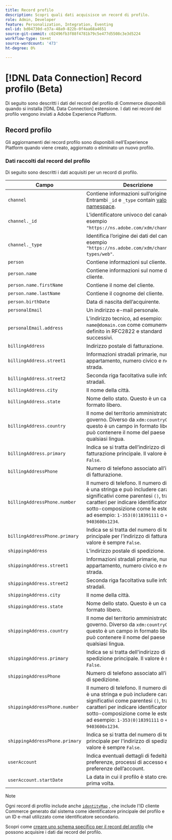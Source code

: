 ```yaml
---
title: Record profilo
description: Scopri quali dati acquisisce un record di profilo.
role: Admin, Developer
feature: Personalization, Integration, Eventing
exl-id: bd04730d-e37a-48a9-822b-0f4aa68a4651
source-git-commit: c02496fb3f88f4781b79c5e477d5508c3e3d5224
workflow-type: tm+mt
source-wordcount: '473'
ht-degree: 0%

---
```


# [!DNL Data Connection] Record profilo (Beta)

Di seguito sono descritti i dati del record del profilo di Commerce disponibili quando si installa [!DNL Data Connection] estensione. I dati nei record del profilo vengono inviati a Adobe Experience Platform.

## Record profilo

Gli aggiornamenti dei record profilo sono disponibili nell’Experience Platform quando viene creato, aggiornato o eliminato un nuovo profilo.

### Dati raccolti dal record del profilo

Di seguito sono descritti i dati acquisiti per un record di profilo.

| Campo | Descrizione |
|---|---|
| `channel` | Contiene informazioni sull’origine dei dati. Entrambi `_id` e `_type` contain [valori namespace](https://experienceleague.adobe.com/en/docs/experience-platform/xdm/schema/namespaces). |
| `channel._id` | L’identificatore univoco del canale, ad esempio `"https://ns.adobe.com/xdm/channels/web"`. |
| `channel._type` | Identifica l’origine dei dati del canale, ad esempio `"https://ns.adobe.com/xdm/channel-types/web"`. |
| `person` | Contiene informazioni sul cliente. |
| `person.name` | Contiene informazioni sul nome del cliente. |
| `person.name.firstName` | Contiene il nome del cliente. |
| `person.name.lastName` | Contiene il cognome del cliente. |
| `person.birthDate` | Data di nascita dell’acquirente. |
| `personalEmail` | Un indirizzo e-mail personale. |
| `personalEmail.address` | L’indirizzo tecnico, ad esempio: `name@domain.com` come comunemente definito in RFC2822 e standard successivi. |
| `billingAddress` | Indirizzo postale di fatturazione. |
| `billingAddress.street1` | Informazioni stradali primarie, numero di appartamento, numero civico e nome della strada. |
| `billingAddress.street2` | Seconda riga facoltativa sulle informazioni stradali. |
| `billingAddress.city` | Il nome della città. |
| `billingAddress.state` | Nome dello stato. Questo è un campo in formato libero. |
| `billingAddress.country` | Il nome del territorio amministrato dal governo. Diverso da `xdm:countryCode`, questo è un campo in formato libero che può contenere il nome del paese in qualsiasi lingua. |
| `billingAddress.primary` | Indica se si tratta dell’indirizzo di fatturazione principale. Il valore è sempre `False`. |
| `billingAddressPhone` | Numero di telefono associato all’indirizzo di fatturazione. |
| `billingAddressPhone.number` | Il numero di telefono. Il numero di telefono è una stringa e può includere caratteri significativi come parentesi `()`, trattini `-`, o caratteri per indicare identificatori di sotto-composizione come le estensioni `x` ad esempio:  `1-353(0)18391111` o `+613 9403600x1234`. |
| `billingAddressPhone.primary` | Indica se si tratta del numero di telefono principale per l’indirizzo di fatturazione. Il valore è sempre `False`. |
| `shippingAddress` | L’indirizzo postale di spedizione. |
| `shippingAddress.street1` | Informazioni stradali primarie, numero di appartamento, numero civico e nome della strada. |
| `shippingAddress.street2` | Seconda riga facoltativa sulle informazioni stradali. |
| `shippingAddress.city` | Il nome della città. |
| `shippingAddress.state` | Nome dello stato. Questo è un campo in formato libero. |
| `shippingAddress.country` | Il nome del territorio amministrato dal governo. Diverso da `xdm:countryCode`, questo è un campo in formato libero che può contenere il nome del paese in qualsiasi lingua. |
| `shippingAddress.primary` | Indica se si tratta dell&#39;indirizzo di spedizione principale. Il valore è sempre `False`. |
| `shippingAddressPhone` | Numero di telefono associato all’indirizzo di spedizione. |
| `shippingAddressPhone.number` | Il numero di telefono. Il numero di telefono è una stringa e può includere caratteri significativi come parentesi `()`, trattini `-`, o caratteri per indicare identificatori di sotto-composizione come le estensioni `x` ad esempio:  `1-353(0)18391111` o `+613 9403600x1234`. |
| `shippingAddressPhone.primary` | Indica se si tratta del numero di telefono principale per l&#39;indirizzo di spedizione. Il valore è sempre `False`. |
| `userAccount` | Indica eventuali dettagli di fedeltà, preferenze, processi di accesso e altre preferenze dell’account. |
| `userAccount.startDate` | La data in cui il profilo è stato creato per la prima volta. |

>[!NOTE]
>
>Ogni record di profilo include anche [`identityMap`](https://experienceleague.adobe.com/en/docs/experience-platform/xdm/field-groups/profile/identitymap) , che include l&#39;ID cliente Commerce generato dal sistema come identificatore principale del profilo e un ID e-mail utilizzato come identificatore secondario.

Scopri come [creare uno schema specifico per il record del profilo](profile-data.md) che possono acquisire i dati dai record del profilo.
